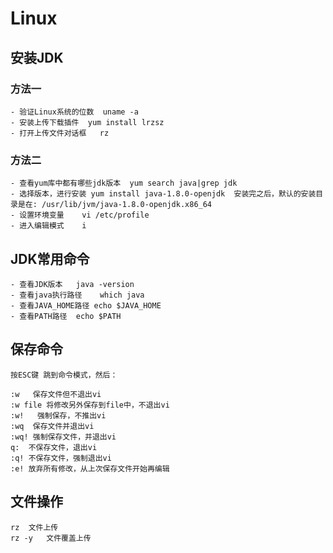 # Linux

## 安装JDK

### 方法一

    - 验证Linux系统的位数  uname -a
    - 安装上传下载插件  yum install lrzsz
    - 打开上传文件对话框   rz
    
### 方法二

    - 查看yum库中都有哪些jdk版本  yum search java|grep jdk
    - 选择版本，进行安装 yum install java-1.8.0-openjdk  安装完之后，默认的安装目录是在: /usr/lib/jvm/java-1.8.0-openjdk.x86_64
    - 设置环境变量    vi /etc/profile
    - 进入编辑模式    i
    
## JDK常用命令

    - 查看JDK版本   java -version
    - 查看java执行路径    which java
    - 查看JAVA_HOME路径 echo $JAVA_HOME
    - 查看PATH路径  echo $PATH
    
 ## 保存命令
      
    按ESC键 跳到命令模式，然后：
     
    :w   保存文件但不退出vi
    :w file 将修改另外保存到file中，不退出vi
    :w!   强制保存，不推出vi
    :wq  保存文件并退出vi
    :wq! 强制保存文件，并退出vi
    q:  不保存文件，退出vi
    :q! 不保存文件，强制退出vi
    :e! 放弃所有修改，从上次保存文件开始再编辑
    
  ## 文件操作
    
    rz  文件上传
    rz -y   文件覆盖上传